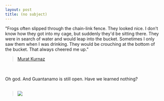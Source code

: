 ```yaml
---
layout: post
title: (no subject)
---
```


<div class="entry-item s2-entrytext">"Frogs often slipped through the chain-link fence. They looked nice. I don't know how they got into my cage, but suddenly they'd be sitting there. They were in search of water and would leap into the bucket. Sometimes I only saw them when I was drinking. They would be crouching at the bottom of the bucket. That always cheered me up."<br/><blockquote><a href="http://books.guardian.co.uk/extracts/story/0,,2275535,00.html" rel="nofollow">Murat Kurnaz</a></blockquote><br/><br/>Oh god. And Guantanamo is still open. Have we learned nothing?<br/><br/><blockquote><a href="http://www.camdennewjournal.co.uk/022405/f022405_02.htm" rel="nofollow"><img border="0" src="http://www.camdennewjournal.co.uk/022405/images022405/f02-2.jpg"/></a></blockquote></div>